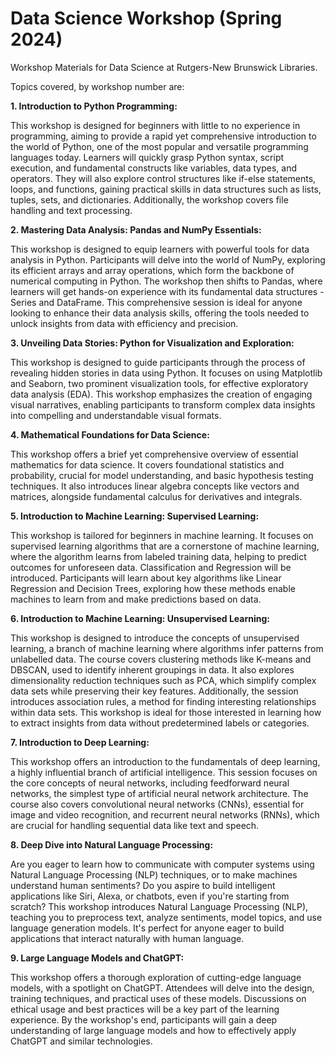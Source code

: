 # Data Science Workshop (Spring 2024)

Workshop Materials for Data Science at Rutgers-New Brunswick Libraries.

Topics covered, by workshop number are:

**1. Introduction to Python Programming:**

   This workshop is designed for beginners with little to no experience in programming, aiming to provide a rapid yet comprehensive introduction to the world of Python, one of the most popular and versatile
   programming languages today.
   Learners will quickly grasp Python syntax, script execution, and fundamental constructs like variables, data types, and operators. They will also explore control structures like if-else statements,
   loops, and functions, gaining practical skills in data structures such as lists, tuples, sets, and dictionaries. Additionally, the workshop covers file handling and text processing. 

**2. Mastering Data Analysis: Pandas and NumPy Essentials:**

   This workshop is designed to equip learners with powerful tools for data analysis in Python. Participants will delve into the world of NumPy, exploring its efficient arrays and array operations, which form the backbone of numerical computing in Python. The workshop then shifts to Pandas, where learners will get hands-on experience with its fundamental data structures - Series and DataFrame. This comprehensive session is ideal for anyone looking to enhance their data analysis skills, offering the tools needed to unlock insights from data with efficiency and precision. 

**3. Unveiling Data Stories: Python for Visualization and Exploration:**

   This workshop is designed to guide participants through the process of revealing hidden stories in data using Python. It focuses on using Matplotlib and Seaborn, two prominent visualization tools, for effective exploratory data analysis (EDA). This workshop emphasizes the creation of engaging visual narratives, enabling participants to transform complex data insights into compelling and understandable visual formats.

**4. Mathematical Foundations for Data Science:**

   This workshop offers a brief yet comprehensive overview of essential mathematics for data science. It covers foundational statistics and probability, crucial for model understanding, and basic hypothesis testing techniques. It also introduces linear algebra concepts like vectors and matrices, alongside fundamental calculus for derivatives and integrals.  

**5. Introduction to Machine Learning: Supervised Learning:**

   This workshop is tailored for beginners in machine learning. It focuses on supervised learning algorithms that are a cornerstone of machine learning, where the algorithm learns from labeled training data, helping to predict outcomes for unforeseen data.  Classification and Regression will be introduced. Participants will learn about key algorithms like Linear Regression and Decision Trees, exploring how these methods enable machines to learn from and make predictions based on data. 

**6. Introduction to Machine Learning: Unsupervised Learning:**

   This workshop is designed to introduce the concepts of unsupervised learning, a branch of machine learning where algorithms infer patterns from unlabelled data. The course covers clustering methods like K-means and DBSCAN, used to identify inherent groupings in data. It also explores dimensionality reduction techniques such as PCA, which simplify complex data sets while preserving their key features. Additionally, the session introduces association rules, a method for finding interesting relationships within data sets. This workshop is ideal for those interested in learning how to extract insights from data without predetermined labels or categories.

**7. Introduction to Deep Learning:**

   This workshop offers an introduction to the fundamentals of deep learning, a highly influential branch of artificial intelligence. This session focuses on the core concepts of neural networks, including feedforward neural networks, the simplest type of artificial neural network architecture. The course also covers convolutional neural networks (CNNs), essential for image and video recognition, and recurrent neural networks (RNNs), which are crucial for handling sequential data like text and speech. 

**8. Deep Dive into Natural Language Processing:**

   Are you eager to learn how to communicate with computer systems using Natural Language Processing (NLP) techniques, or to make machines understand human sentiments? Do you aspire to build intelligent applications like Siri, Alexa, or chatbots, even if you're starting from scratch? This workshop introduces Natural Language Processing (NLP), teaching you to preprocess text, analyze sentiments, model topics, and use language generation models. It's perfect for anyone eager to build applications that interact naturally with human language. 

**9. Large Language Models and ChatGPT:**

   This workshop offers a thorough exploration of cutting-edge language models, with a spotlight on ChatGPT. Attendees will delve into the design, training techniques, and practical uses of these models. Discussions on ethical usage and best practices will be a key part of the learning experience. By the workshop's end, participants will gain a deep understanding of large language models and how to effectively apply ChatGPT and similar technologies.







